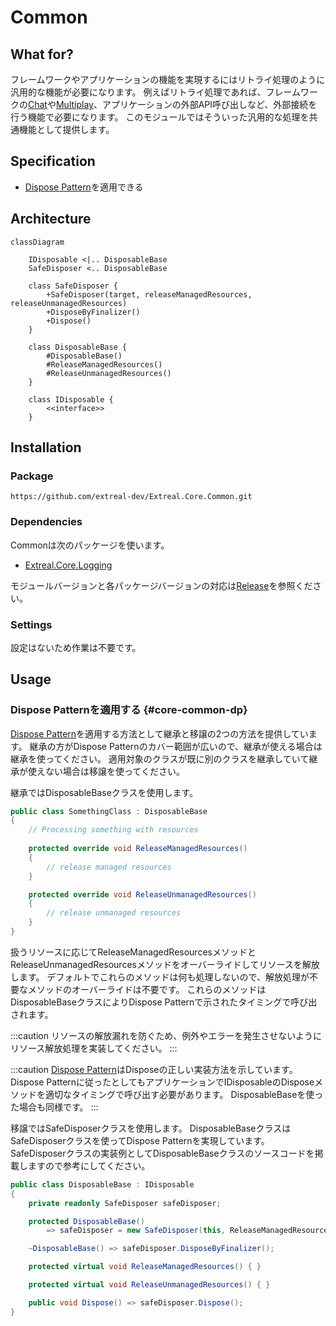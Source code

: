﻿---
sidebar_position: 3
---

# Common

## What for?

フレームワークやアプリケーションの機能を実現するにはリトライ処理のように汎用的な機能が必要になります。
例えばリトライ処理であれば、フレームワークの[Chat](/integration/chat.vivox)や[Multiplay](/integration/multiplay.ngo)、アプリケーションの外部API呼び出しなど、外部接続を行う機能で必要になります。
このモジュールではそういった汎用的な処理を共通機能として提供します。

## Specification

- [Dispose Pattern](https://learn.microsoft.com/en-us/dotnet/standard/garbage-collection/implementing-dispose)を適用できる

## Architecture

```mermaid
classDiagram

    IDisposable <|.. DisposableBase
    SafeDisposer <.. DisposableBase 
    
    class SafeDisposer {
        +SafeDisposer(target, releaseManagedResources, releaseUnmanagedResources)
        +DisposeByFinalizer()
        +Dispose()
    }

    class DisposableBase {
        #DisposableBase()
        #ReleaseManagedResources()
        #ReleaseUnmanagedResources()
    }

    class IDisposable {
        <<interface>>
    }
```

## Installation

### Package

```text
https://github.com/extreal-dev/Extreal.Core.Common.git
```

### Dependencies

Commonは次のパッケージを使います。

- [Extreal.Core.Logging](/core/logging)

モジュールバージョンと各パッケージバージョンの対応は[Release](/category/release)を参照ください。

### Settings

設定はないため作業は不要です。

## Usage

### Dispose Patternを適用する {#core-common-dp}

[Dispose Pattern](https://learn.microsoft.com/en-us/dotnet/standard/garbage-collection/implementing-dispose)を適用する方法として継承と移譲の2つの方法を提供しています。
継承の方がDispose Patternのカバー範囲が広いので、継承が使える場合は継承を使ってください。
適用対象のクラスが既に別のクラスを継承していて継承が使えない場合は移譲を使ってください。

継承ではDisposableBaseクラスを使用します。

```csharp
public class SomethingClass : DisposableBase
{
    // Processing something with resources
    
    protected override void ReleaseManagedResources()
    {
        // release managed resources
    }

    protected override void ReleaseUnmanagedResources()
    {
        // release unmanaged resources
    }
}
```

扱うリソースに応じてReleaseManagedResourcesメソッドとReleaseUnmanagedResourcesメソッドをオーバーライドしてリソースを解放します。
デフォルトでこれらのメソッドは何も処理しないので、解放処理が不要なメソッドのオーバーライドは不要です。
これらのメソッドはDisposableBaseクラスによりDispose Patternで示されたタイミングで呼び出されます。

:::caution
リソースの解放漏れを防ぐため、例外やエラーを発生させないようにリソース解放処理を実装してください。
:::

:::caution
[Dispose Pattern](https://learn.microsoft.com/en-us/dotnet/standard/garbage-collection/implementing-dispose)はDisposeの正しい実装方法を示しています。
Dispose Patternに従ったとしてもアプリケーションでIDisposableのDisposeメソッドを適切なタイミングで呼び出す必要があります。
DisposableBaseを使った場合も同様です。
:::

移譲ではSafeDisposerクラスを使用します。
DisposableBaseクラスはSafeDisposerクラスを使ってDispose Patternを実現しています。
SafeDisposerクラスの実装例としてDisposableBaseクラスのソースコードを掲載しますので参考にしてください。

```csharp
public class DisposableBase : IDisposable
{
    private readonly SafeDisposer safeDisposer;

    protected DisposableBase()
        => safeDisposer = new SafeDisposer(this, ReleaseManagedResources, ReleaseUnmanagedResources);

    ~DisposableBase() => safeDisposer.DisposeByFinalizer();

    protected virtual void ReleaseManagedResources() { }

    protected virtual void ReleaseUnmanagedResources() { }

    public void Dispose() => safeDisposer.Dispose();
}
```
